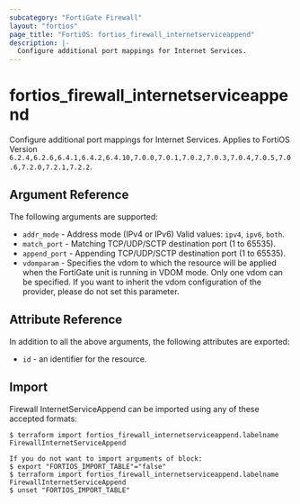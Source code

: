 ```yaml
---
subcategory: "FortiGate Firewall"
layout: "fortios"
page_title: "FortiOS: fortios_firewall_internetserviceappend"
description: |-
  Configure additional port mappings for Internet Services.
---
```


# fortios_firewall_internetserviceappend
Configure additional port mappings for Internet Services. Applies to FortiOS Version `6.2.4,6.2.6,6.4.1,6.4.2,6.4.10,7.0.0,7.0.1,7.0.2,7.0.3,7.0.4,7.0.5,7.0.6,7.2.0,7.2.1,7.2.2`.

## Argument Reference

The following arguments are supported:

* `addr_mode` - Address mode (IPv4 or IPv6) Valid values: `ipv4`, `ipv6`, `both`.
* `match_port` - Matching TCP/UDP/SCTP destination port (1 to 65535).
* `append_port` - Appending TCP/UDP/SCTP destination port (1 to 65535).
* `vdomparam` - Specifies the vdom to which the resource will be applied when the FortiGate unit is running in VDOM mode. Only one vdom can be specified. If you want to inherit the vdom configuration of the provider, please do not set this parameter.


## Attribute Reference

In addition to all the above arguments, the following attributes are exported:
* `id` - an identifier for the resource.

## Import

Firewall InternetServiceAppend can be imported using any of these accepted formats:
```
$ terraform import fortios_firewall_internetserviceappend.labelname FirewallInternetServiceAppend

If you do not want to import arguments of block:
$ export "FORTIOS_IMPORT_TABLE"="false"
$ terraform import fortios_firewall_internetserviceappend.labelname FirewallInternetServiceAppend
$ unset "FORTIOS_IMPORT_TABLE"
```
